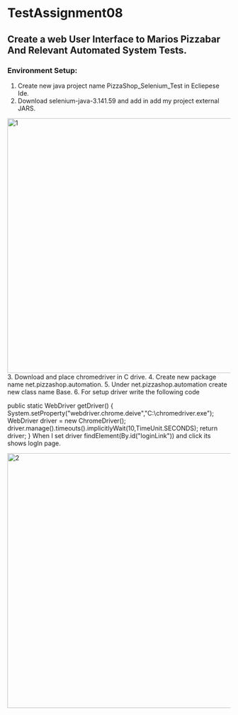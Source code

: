 # TestAssignment08
## Create a web User Interface to Marios Pizzabar And Relevant Automated System Tests.
### Environment Setup:
1.	Create new java project name PizzaShop_Selenium_Test in Ecliepese Ide.
2.	Download selenium-java-3.141.59 and add in add my project external JARS.

<img width="576" alt="1" src="https://user-images.githubusercontent.com/31739314/57185348-d276e580-6ec9-11e9-9529-db48eb2253fe.png">
3.	Download and place chromedriver in C drive.
4.	Create new package name net.pizzashop.automation.
5.	Under net.pizzashop.automation create new class name Base.
6.	For setup driver write the following code

public static WebDriver getDriver() {
		System.setProperty("webdriver.chrome.deive","C:\\chromedriver.exe");
		WebDriver driver = new ChromeDriver();
		driver.manage().timeouts().implicitlyWait(10,TimeUnit.SECONDS);
		return driver;
	}
When I set driver findElement(By.id("loginLink")) and click its shows logIn page.


<img width="576" alt="2" src="https://user-images.githubusercontent.com/31739314/57185349-d4d93f80-6ec9-11e9-93c2-2a46957559de.png">
